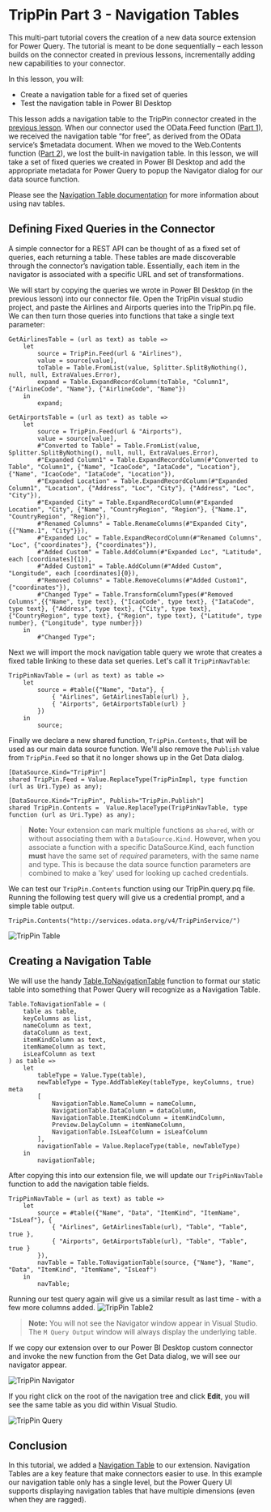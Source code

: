 # TripPin Part 3 - Navigation Tables

This multi-part tutorial covers the creation of a new data source extension for Power Query. The tutorial is meant to be done sequentially – each lesson builds on the connector created in previous lessons, incrementally adding new capabilities to your connector. 

In this lesson, you will:

* Create a navigation table for a fixed set of queries
* Test the navigation table in Power BI Desktop
 
This lesson adds a navigation table to the TripPin connector created in the [previous lesson](../2-Rest). When our connector used the OData.Feed function ([Part 1](../1_OData)), we received the navigation table “for free”, as derived from the OData service’s $metadata document. When we moved to the Web.Contents function ([Part 2](../2-Rest)), we lost the built-in navigation table. In this lesson, we will take a set of fixed queries we created in Power BI Desktop and add the appropriate metadata for Power Query to popup the Navigator dialog for our data source function.

Please see the [Navigation Table documentation](../../../HandlingNavigationTables.md) for more information about using nav tables. 

## Defining Fixed Queries in the Connector
A simple connector for a REST API can be thought of as a fixed set of queries, each returning a table. These tables are made discoverable through the connector’s navigation table. Essentially, each item in the navigator is associated with a specific URL and set of transformations. 

We will start by copying the queries we wrote in Power BI Desktop (in the previous lesson) into our connector file. Open the TripPin visual studio project, and paste the Airlines and Airports queries into the TripPin.pq file. We can then turn those queries into functions that take a single text parameter:

```
GetAirlinesTable = (url as text) as table =>
    let
        source = TripPin.Feed(url & "Airlines"),
        value = source[value],
        toTable = Table.FromList(value, Splitter.SplitByNothing(), null, null, ExtraValues.Error),
        expand = Table.ExpandRecordColumn(toTable, "Column1", {"AirlineCode", "Name"}, {"AirlineCode", "Name"})
    in
        expand;

GetAirportsTable = (url as text) as table =>
    let
        source = TripPin.Feed(url & "Airports"),
        value = source[value],
        #"Converted to Table" = Table.FromList(value, Splitter.SplitByNothing(), null, null, ExtraValues.Error),
        #"Expanded Column1" = Table.ExpandRecordColumn(#"Converted to Table", "Column1", {"Name", "IcaoCode", "IataCode", "Location"}, {"Name", "IcaoCode", "IataCode", "Location"}),
        #"Expanded Location" = Table.ExpandRecordColumn(#"Expanded Column1", "Location", {"Address", "Loc", "City"}, {"Address", "Loc", "City"}),
        #"Expanded City" = Table.ExpandRecordColumn(#"Expanded Location", "City", {"Name", "CountryRegion", "Region"}, {"Name.1", "CountryRegion", "Region"}),
        #"Renamed Columns" = Table.RenameColumns(#"Expanded City",{{"Name.1", "City"}}),
        #"Expanded Loc" = Table.ExpandRecordColumn(#"Renamed Columns", "Loc", {"coordinates"}, {"coordinates"}),
        #"Added Custom" = Table.AddColumn(#"Expanded Loc", "Latitude", each [coordinates]{1}),
        #"Added Custom1" = Table.AddColumn(#"Added Custom", "Longitude", each [coordinates]{0}),
        #"Removed Columns" = Table.RemoveColumns(#"Added Custom1",{"coordinates"}),
        #"Changed Type" = Table.TransformColumnTypes(#"Removed Columns",{{"Name", type text}, {"IcaoCode", type text}, {"IataCode", type text}, {"Address", type text}, {"City", type text}, {"CountryRegion", type text}, {"Region", type text}, {"Latitude", type number}, {"Longitude", type number}})
    in
        #"Changed Type";
```

Next we will import the mock navigation table query we wrote that creates a fixed table linking to these data set queries. Let's call it `TripPinNavTable`:

```
TripPinNavTable = (url as text) as table =>
    let
        source = #table({"Name", "Data"}, {
            { "Airlines", GetAirlinesTable(url) },
            { "Airports", GetAirportsTable(url) }
        })
    in
        source;
```

Finally we declare a new shared function, `TripPin.Contents`, that will be used as our main data source function. We'll also remove the `Publish` value from `TripPin.Feed` so that it no longer shows up in the Get Data dialog.

```
[DataSource.Kind="TripPin"]
shared TripPin.Feed = Value.ReplaceType(TripPinImpl, type function (url as Uri.Type) as any);

[DataSource.Kind="TripPin", Publish="TripPin.Publish"]
shared TripPin.Contents =  Value.ReplaceType(TripPinNavTable, type function (url as Uri.Type) as any);
```

> **Note:** Your extension can mark multiple functions as `shared`, with or without associating them with a `DataSource.Kind`. However, when you associate a function with a specific DataSource.Kind, each function **must** have the same set of *required* parameters, with the same name and type. This is because the data source function parameters are combined to make a 'key' used for looking up cached credentials. 

We can test our `TripPin.Contents` function using our TripPin.query.pq file. Running the following test query will give us a credential prompt, and a simple table output.

```
TripPin.Contents("http://services.odata.org/v4/TripPinService/")
```

![TripPin Table](../../../images/trippin3Table.png)

## Creating a Navigation Table
We will use the handy [Table.ToNavigationTable](../../../HandlingNavigationTables.md#tabletonavigationtable) function to format our static table into something that Power Query will recognize as a Navigation Table. 

```
Table.ToNavigationTable = (
    table as table,
    keyColumns as list,
    nameColumn as text,
    dataColumn as text,
    itemKindColumn as text,
    itemNameColumn as text,
    isLeafColumn as text
) as table =>
    let
        tableType = Value.Type(table),
        newTableType = Type.AddTableKey(tableType, keyColumns, true) meta 
        [
            NavigationTable.NameColumn = nameColumn, 
            NavigationTable.DataColumn = dataColumn,
            NavigationTable.ItemKindColumn = itemKindColumn, 
            Preview.DelayColumn = itemNameColumn, 
            NavigationTable.IsLeafColumn = isLeafColumn
        ],
        navigationTable = Value.ReplaceType(table, newTableType)
    in
        navigationTable;
```

After copying this into our extension file, we will update our `TripPinNavTable` function to add the navigation table fields.

```
TripPinNavTable = (url as text) as table =>
    let
        source = #table({"Name", "Data", "ItemKind", "ItemName", "IsLeaf"}, {
            { "Airlines", GetAirlinesTable(url), "Table", "Table", true },
            { "Airports", GetAirportsTable(url), "Table", "Table", true }
        }),
        navTable = Table.ToNavigationTable(source, {"Name"}, "Name", "Data", "ItemKind", "ItemName", "IsLeaf")
    in
        navTable;
```
Running our test query again will give us a similar result as last time - with a few more columns added.
![TripPin Table2](../../../images/trippin3Table2.png)

> **Note:** You will not see the Navigator window appear in Visual Studio. The `M Query Output` window will always display the underlying table. 

If we copy our extension over to our Power BI Desktop custom connector and invoke the new function from the Get Data dialog, we will see our navigator appear.

![TripPin Navigator](../../../images/trippin3Nav.png)

If you right click on the root of the navigation tree and click **Edit**, you will see the same table as you did within Visual Studio.

![TripPin Query](../../../images/trippin3Query.png)

## Conclusion
In this tutorial, we added a [Navigation Table](../../../HandlingNavigationTables.md) to our extension. Navigation Tables are a key feature that make connectors easier to use. In this example our navigation table only has a single level, but the Power Query UI supports displaying navigation tables that have multiple dimensions (even when they are ragged). 

